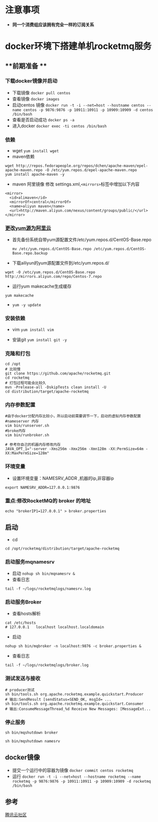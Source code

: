# 注意事项
- **同一个消费组应该拥有完全一样的订阅关系**

# docker环境下搭建单机rocketmq服务
## **前期准备 **
### **下载docker镜像并启动**
- 下载镜像
`docker pull centos`
- 查看镜像
`docker images`
- 启动centos 镜像
`docker run -t -i --net=host --hostname centos --name centos -p 9876:9876 -p 10911:10911 -p 10909:10909 -d centos /bin/bash`
- 查看是否启动成功
`docker ps -a`
- 进入docker
`docker exec -ti centos /bin/bash`

### **依赖**
- wget 
 `yum install wget`
- maven依赖
```
wget http://repos.fedorapeople.org/repos/dchen/apache-maven/epel-apache-maven.repo -O /etc/yum.repos.d/epel-apache-maven.repo
yum install apache-maven -y
```
- maven 阿里镜像
修改 settings.xml,`<mirrors>`标签中增加以下内容
```
<mirror>
  <id>alimaven</id>
  <mirrorOf>central</mirrorOf>
  <name>aliyun maven</name>
  <url>http://maven.aliyun.com/nexus/content/groups/public/</url>
</mirror>
```
### **[更改yum源为阿里云](http://blog.csdn.net/inslow/article/details/54177191)**

- 首先备份系统自带yum源配置文件/etc/yum.repos.d/CentOS-Base.repo

    `mv /etc/yum.repos.d/CentOS-Base.repo /etc/yum.repos.d/CentOS-Base.repo.backup`

- 下载ailiyun的yum源配置文件到/etc/yum.repos.d/

`wget -O /etc/yum.repos.d/CentOS-Base.repo http://mirrors.aliyun.com/repo/Centos-7.repo`

- 运行yum makecache生成缓存

`yum makecache`

- `yum -y update`

### **安装依赖**

- vim 
 `yum install vim`

- 安装git
`yum install git -y`

### **克隆和打包**
```
cd /opt
# 比较慢
git clone https://github.com/apache/rocketmq.git
cd rocketmq
# 打包过程可能会比较久
mvn -Prelease-all -DskipTests clean install -U
cd distribution/target/apache-rocketmq
```

### **内存参数配置**
```
#由于docker分配内存比较小，所以启动前需要调节一下，启动的虚拟内存参数配置
#nameserver 内存
vim bin/runserver.sh   
#broke内存
vim bin/runbroker.sh  

# 参考你自己的机器内存修改内存
JAVA_OPT_1="-server -Xms256m -Xmx256m -Xmn128m -XX:PermSize=64m -XX:MaxPermSize=128m"
```

### **环境变量**
- 设置环境变量：NAMESRV_ADDR  ,机器的ip,非容器ip

`export NAMESRV_ADDR=127.0.0.1:9876`

### **重点:修改RocketMQ的 broker 的地址**

`echo "brokerIP1=127.0.0.1" > broker.properties`

## **启动**
- cd

`cd /opt/rocketmq/distribution/target/apache-rocketmq`
### **启动服务mqnamesrv**

- 启动
`nohup sh bin/mqnamesrv &`
- 查看日志

`tail -f ~/logs/rocketmqlogs/namesrv.log`

### **启动服务Broker**

- 查看hosts解析

```
cat /etc/hosts
# 127.0.0.1   localhost localhost.localdomain 
```
- 启动

`nohup sh bin/mqbroker -n localhost:9876 -c broker.properties &`
- 查看日志

`tail -f ~/logs/rocketmqlogs/broker.log`

### **测试发送与接收**
```
# producer测试
sh bin/tools.sh org.apache.rocketmq.example.quickstart.Producer
# 输出:SendResult [sendStatus=SEND_OK, msgId= ...
sh bin/tools.sh org.apache.rocketmq.example.quickstart.Consumer
# 输出:ConsumeMessageThread_%d Receive New Messages: [MessageExt...
```
### **停止服务**

`sh bin/mqshutdown broker`

`sh bin/mqshutdown namesrv`

## **docker镜像**
- 提交一个运行中的容器为镜像
`docker commit centos rocketmq`
- 运行
`docker run -t -i --net=host --hostname rocketmq --name rocketmq -p 9876:9876 -p 10911:10911 -p 10909:10909 -d rocketmq /bin/bash 
`

## 参考
[腾讯云社区](https://cloud.tencent.com/developer/article/1010217)